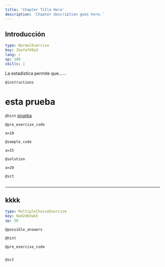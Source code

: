 ```yaml
---
title: 'Chapter Title Here'
description: 'Chapter description goes here.'
---
```


## Introducción

```yaml
type: NormalExercise
key: 2bafef99a3
lang: r
xp: 100
skills: 1
```

La estadística permite que......

`@instructions`
# esta prueba

`@hint`
[prueba]()

`@pre_exercise_code`
```{r}
a=10
```

`@sample_code`
```{r}
a=15
```

`@solution`
```{r}
a=20
```

`@sct`
```{r}

```

---

## kkkk

```yaml
type: MultipleChoiceExercise
key: 0a92db9ab5
xp: 50
```



`@possible_answers`


`@hint`


`@pre_exercise_code`
```{r}

```

`@sct`
```{r}

```
